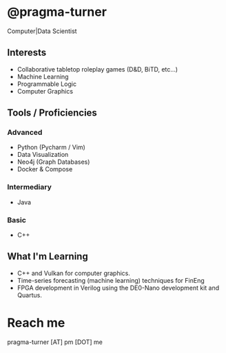 # @pragma-turner
Computer|Data Scientist

## Interests
- Collaborative tabletop roleplay games (D&D, BiTD, etc...)
- Machine Learning
- Programmable Logic
- Computer Graphics

## Tools / Proficiencies
### Advanced
- Python (Pycharm / Vim)
- Data Visualization
- Neo4j (Graph Databases)
- Docker & Compose
### Intermediary
- Java
### Basic
- C++

## What I'm Learning
- C++ and Vulkan for computer graphics.
- Time-series forecasting (machine learning) techniques for FinEng
- FPGA development in Verilog using the DE0-Nano development kit and Quartus.

# Reach me
pragma-turner [AT] pm [DOT] me
